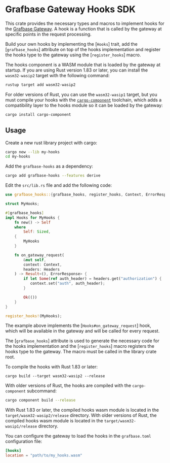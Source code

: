 # Grafbase Gateway Hooks SDK

This crate provides the necessary types and macros to implement hooks for the [Grafbase Gateway](https://grafbase.com/docs/self-hosted-gateway).
A hook is a function that is called by the gateway at specific points in the request processing.

Build your own hooks by implementing the [`Hooks`] trait, add the [`grafbase_hooks`] attribute on top of the hooks
implementation and register the hooks type to the gateway using the [`register_hooks`] macro.

The hooks component is a WASM module that is loaded by the gateway at startup. If you are using Rust version 1.83 or later,
you can install the `wasm32-wasip2` target with the following command:

```bash
rustup target add wasm32-wasip2
```

For older versions of Rust, you can use the `wasm32-wasip1` target, but you must compile your hooks with the
[`cargo-component`](https://github.com/bytecodealliance/cargo-component) toolchain, which adds a compatibility
layer to the hooks module so it can be loaded by the gateway:

```bash
cargo install cargo-component
```

## Usage

Create a new rust library project with cargo:

```bash
cargo new --lib my-hooks
cd my-hooks
```

Add the `grafbase-hooks` as a dependency:

```bash
cargo add grafbase-hooks --features derive
```

Edit the `src/lib.rs` file and add the following code:

```rust
use grafbase_hooks::{grafbase_hooks, register_hooks, Context, ErrorResponse, Headers, Hooks};

struct MyHooks;

#[grafbase_hooks]
impl Hooks for MyHooks {
    fn new() -> Self
    where
        Self: Sized,
    {
        MyHooks
    }

    fn on_gateway_request(
        &mut self,
        context: Context,
        headers: Headers
    ) -> Result<(), ErrorResponse> {
        if let Some(ref auth_header) = headers.get("authorization") {
           context.set("auth", auth_header);
        }

        Ok(())
    }
}

register_hooks!(MyHooks);
```

The example above implements the [`Hooks#on_gateway_request`] hook, which will be available in the gateway and will be called
for every request.

The [`grafbase_hooks`] attribute is used to generate the necessary code for the hooks implementation and
the [`register_hooks`] macro registers the hooks type to the gateway. The macro must be called in the library crate root.

To compile the hooks with Rust 1.83 or later:

```
cargo build --target wasm32-wasip2 --release
```

With older versions of Rust, the hooks are compiled with the `cargo-component` subcommand:

```bash
cargo component build --release
```

With Rust 1.83 or later, the compiled hooks wasm module is located in the `target/wasm32-wasip2/release` directory. With older
versions of Rust, the compiled hooks wasm module is located in the `target/wasm32-wasip1/release` directory.

You can configure the gateway to load the hooks in the `grafbase.toml` configuration file:

```toml
[hooks]
location = "path/to/my_hooks.wasm"
```

